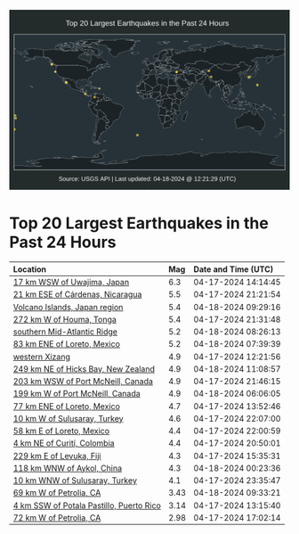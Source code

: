 ![Map](./map.png)

# Top 20 Largest Earthquakes in the Past 24 Hours

| Location | Mag | Date and Time (UTC) |
|:---|:---|:---|
| [17 km WSW of Uwajima, Japan](https://earthquake.usgs.gov/earthquakes/eventpage/us7000mcpi) | 6.3 | 04-17-2024 14:14:45 |
| [21 km ESE of Cárdenas, Nicaragua](https://earthquake.usgs.gov/earthquakes/eventpage/us7000mcrs) | 5.5 | 04-17-2024 21:21:54 |
| [Volcano Islands, Japan region](https://earthquake.usgs.gov/earthquakes/eventpage/us7000mcul) | 5.4 | 04-18-2024 09:29:16 |
| [272 km W of Houma, Tonga](https://earthquake.usgs.gov/earthquakes/eventpage/us7000mcru) | 5.4 | 04-17-2024 21:31:48 |
| [southern Mid-Atlantic Ridge](https://earthquake.usgs.gov/earthquakes/eventpage/us7000mcua) | 5.2 | 04-18-2024 08:26:13 |
| [83 km ENE of Loreto, Mexico](https://earthquake.usgs.gov/earthquakes/eventpage/us7000mcu3) | 5.2 | 04-18-2024 07:39:39 |
| [western Xizang](https://earthquake.usgs.gov/earthquakes/eventpage/us7000mcmw) | 4.9 | 04-17-2024 12:21:56 |
| [249 km NE of Hicks Bay, New Zealand](https://earthquake.usgs.gov/earthquakes/eventpage/us7000mcuy) | 4.9 | 04-18-2024 11:08:57 |
| [203 km WSW of Port McNeill, Canada](https://earthquake.usgs.gov/earthquakes/eventpage/us7000mcrx) | 4.9 | 04-17-2024 21:46:15 |
| [199 km W of Port McNeill, Canada](https://earthquake.usgs.gov/earthquakes/eventpage/us7000mctr) | 4.9 | 04-18-2024 06:06:05 |
| [77 km ENE of Loreto, Mexico](https://earthquake.usgs.gov/earthquakes/eventpage/us7000mcpe) | 4.7 | 04-17-2024 13:52:46 |
| [10 km W of Sulusaray, Turkey](https://earthquake.usgs.gov/earthquakes/eventpage/us7000mcs6) | 4.6 | 04-17-2024 22:07:00 |
| [58 km E of Loreto, Mexico](https://earthquake.usgs.gov/earthquakes/eventpage/us7000mcs4) | 4.4 | 04-17-2024 22:00:59 |
| [4 km NE of Curití, Colombia](https://earthquake.usgs.gov/earthquakes/eventpage/us7000mcrm) | 4.4 | 04-17-2024 20:50:01 |
| [229 km E of Levuka, Fiji](https://earthquake.usgs.gov/earthquakes/eventpage/us7000mcq7) | 4.3 | 04-17-2024 15:35:31 |
| [118 km WNW of Aykol, China](https://earthquake.usgs.gov/earthquakes/eventpage/us7000mcsp) | 4.3 | 04-18-2024 00:23:36 |
| [10 km WNW of Sulusaray, Turkey](https://earthquake.usgs.gov/earthquakes/eventpage/us7000mcsk) | 4.1 | 04-17-2024 23:35:47 |
| [69 km W of Petrolia, CA](https://earthquake.usgs.gov/earthquakes/eventpage/nc74036471) | 3.43 | 04-18-2024 09:33:21 |
| [4 km SSW of Potala Pastillo, Puerto Rico](https://earthquake.usgs.gov/earthquakes/eventpage/pr71445813) | 3.14 | 04-17-2024 13:15:40 |
| [72 km W of Petrolia, CA](https://earthquake.usgs.gov/earthquakes/eventpage/nc74036096) | 2.98 | 04-17-2024 17:02:14 |
